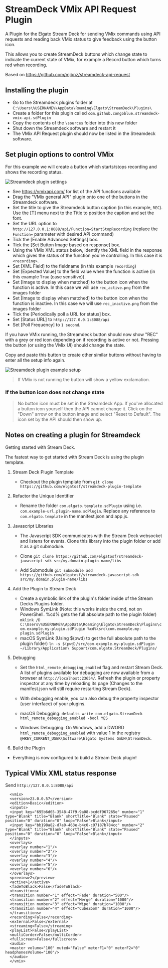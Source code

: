 # StreamDeck VMix API Request Plugin

A Plugin for the Elgato Stream Deck for sending VMix commands using API requests and reading back VMix status to give feedback using the button icon.

This allows you to create StreamDeck buttons which change state to indicate the current state of VMix, for example a Record button which turns red when recording.

Based on https://github.com/mjbnz/streamdeck-api-request

## Installing the plugin

* Go to the Streamdeck plugins folder at `C:\Users\%USERNAME%\AppData\Roaming\Elgato\StreamDeck\Plugins\`
* Create a folder for this plugin called `com.github.congoblue.streamdeck-vmix-api.sdPlugin`
* Copy the contents of the `\sources` folder into this new folder
* Shut down the Streamdeck software and restart it
* The VMix API Request plugin should now be listed in the Streamdeck software.

## Set plugin options to control VMix

For this example we will create a button which starts/stops recording and shows the recording status.

![Streamdeck plugin settings](apibutton1.png)

* See https://vmixapi.com/ for list of the API functions available
* Drag the "VMix general API" plugin onto one of the buttons in the Streamdeck software.
* Set the title to give the Streamdeck button caption (in this example, `REC`). Use the [T] menu next to the Title to position the caption and set the font.
* Set the URL option to `http://127.0.0.1:8088/api/Function=StartStopRecording` (replace the `Function=` parameter with desired API command)
* Tick the [Enable Advanced Settings] box.
* Tick the [Set Button Image based on response] box.
* Using the VMix XML status below, identify the XML field in the response which gives the status of the function you're controlling. In this case it is `<recording>`.
* Set [XML Field] to the fieldname (in this example `recording`)
* Set [Expected Value] to the field value when the function is active (in this example `True` (case sensitive)).
* Set [Image to display when matched] to the button icon when the function is active. In this case we will use `rec_active.png` from the images folder
* Set [Image to display when matched] to the button icon when the function is inactive. In this case we will use `rec_inactive.png` from the images folder
* Tick the [Periodically poll a URL for status] box.
* Set [Status URL] to `http://127.0.0.1:8088/api`
* Set [Poll Frequency] to `1 second`.

If you have VMix running, the Streamdeck button should now show "REC" with a grey or red icon depending on if recording is active or not. Pressing the button (or using the VMix UI) should change the state.

Copy and paste this button to create other similar buttons without having to enter all the setup info again.

![Streamdeck plugin example setup](example.jpg)

> If VMix is not running the button will show a yellow exclamation.

### If the button icon does not change state

> No button icon must be set in the Streamdeck App. If you've allocated a button icon yourself then the API cannot change it. Click on the "Down" arrow on the button image and select "Reset to Default". The icon set by the API should then show up.

## Notes on creating a plugin for Streamdeck

Getting started with Stream Deck.

The fastest way to get started with Stream Deck is using the plugin template.
1.  Stream Deck Plugin Template
    * Checkout the plugin template from 
 `git clone https://github.com/elgatosf/streamdeck-plugin-template`

2. Refactor the Unique Identifier
   * Rename the folder `com.elgato.template.sdPlugin` using i.e. `com.example-url.plugin-name.sdPlugin`. Replace any reference to `com.elgato.template` in the manifest.json and app.js.
3. Javascript Libraries
   * The Javascript SDK communicates with the Stream Deck websocket and listens for events. Clone this library into the plugin folder or add it as a git submodule.
   * Clone
`git clone https://github.com/elgatosf/streamdeck-javascript-sdk src/my.domain.plugin-name/libs`

   * Add Submodule
`git submodule add https://github.com/elgatosf/streamdeck-javascript-sdk src/my.domain.plugin-name/libs`
4. Add the Plugin to Stream Deck
   * Create a symbolic link of the plugin's folder inside of the Stream Decks Plugins folder.
   * Windows SymLink
(Note: this works inside the cmd, not on PowerShell.
 %cd% gets the full absolute path to the plugin folder)
`mklink /D C:\Users\%USERNAME%\AppData\Roaming\Elgato\StreamDeck\Plugins\com.example.my-plugin.sdPlugin %cd%\src\com.example.my-plugin.sdPlugin`
   * macOS SymLink
(Using \$(pwd) to get the full absolute path to the plugin folder)
`ln -s $(pwd)/src/com.example.my-plugin.sdPlugin ~/Library/Application\ Support/com.elgato.StreamDeck/Plugins/`
5. Debugging
   * Set the `html_remote_debugging_enabled` flag and restart Stream Deck. A list of plugins available for debugging are now available from a browser at `http://localhost:23654/`. Refresh the plugin or property inspector at any time by reloading its page (Changes to the manifest.json will still require restarting Stream Deck).
   * With debugging enable, you can also debug the property inspector (user interface) of your plugins. 

   * macOS Debugging:
`defaults write com.elgato.StreamDeck html_remote_debugging_enabled -bool YES`
   * Windows Debugging: 
On Windows, add a DWORD `html_remote_debugging_enabled` with value 1 in the registry `@HKEY_CURRENT_USER\Software\Elgato Systems GmbH\StreamDeck`.

6. Build the Plugin
*  Everything is now configured to build a Stream Deck plugin!


## Typical VMix XML status response

Send `http://127.0.0.1:8088/api`

```
  <vmix>
  <version>23.0.0.57</version>
  <edition>Basic</edition>
  <inputs>
  <input key="695b6d65-3548-47f9-9a08-bcddf967265e" number="1" type="Blank" title="Blank" shortTitle="Blank" state="Paused" position="0" duration="0" loop="False">Blank</input>
  <input key="bb198a82-d7a0-463e-b4c0-c97187b784cc" number="2" type="Blank" title="Blank" shortTitle="Blank" state="Paused" position="0" duration="0" loop="False">Blank</input>
  </inputs>
  <overlays>
  <overlay number="1"/>
  <overlay number="2"/>
  <overlay number="3"/>
  <overlay number="4"/>
  <overlay number="5"/>
  <overlay number="6"/>
  </overlays>
  <preview>2</preview>
  <active>1</active>
  <fadeToBlack>False</fadeToBlack>
  <transitions>
  <transition number="1" effect="Fade" duration="500"/>
  <transition number="2" effect="Merge" duration="1000"/>
  <transition number="3" effect="Wipe" duration="1000"/>
  <transition number="4" effect="CubeZoom" duration="1000"/>
  </transitions>
  <recording>False</recording>
  <external>False</external>
  <streaming>False</streaming>
  <playList>False</playList>
  <multiCorder>False</multiCorder>
  <fullscreen>False</fullscreen>
  <audio>
  <master volume="100" muted="False" meterF1="0" meterF2="0" headphonesVolume="100"/>
  </audio>
  </vmix>
```  